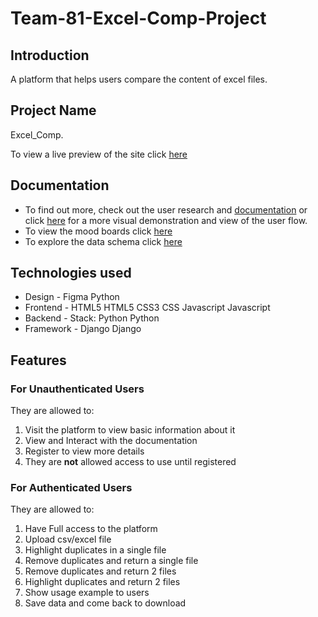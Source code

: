 # Team-81-Excel-Comp-Project

## Introduction

A platform that helps users compare the content of excel files.

## Project Name

Excel_Comp.

To view a live preview of the site click [here](https://zuri-training.github.io/Team-Mandrillw-2/src "Excel Comp")

## Documentation

- To find out more, check out the user research and [documentation](https://docs.google.com/document/d/167L2Gr0WqPN1CxeItw4Dtt5RJrUHThQhzYnwR8fOZL4/edit?usp=sharing) or click [here](https://www.figma.com/file/Vvn2EkSB7muF7xIkZR8sco/Untitled?node-id=0%3A108&t=HyAF89q6UFqSeDv2-0) for a more visual demonstration and view of the user flow.
- To view the mood boards click [here](https://www.figma.com/file/98h7suM7wfURAnfceLHGhP/Moodboards?node-id=0%3A1&t=XU2oA9btKkVKzH67-1)
- To explore the data schema click [here](https://drawsql.app/teams/biscode/diagrams/zuri-data-schema)

## Technologies used

- Design - Figma Python
- Frontend - HTML5 HTML5 CSS3 CSS Javascript Javascript
- Backend - Stack: Python Python
- Framework - Django Django

## Features

### For **Unauthenticated** Users

They are allowed to:

1. Visit the platform to view basic information about it
2. View and Interact with the documentation
3. Register to view more details
4. They are **not** allowed access to use until registered

### For **Authenticated** Users

They are allowed to:

1. Have Full access to the platform
2. Upload csv/excel file
3. Highlight duplicates in a single file
4. Remove duplicates and return a single file
5. Remove duplicates and return 2 files
6. Highlight duplicates and return 2 files
7. Show usage example to users
8. Save data and come back to download

